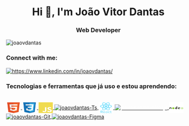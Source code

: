 <h1 align="center">Hi 👋, I'm João Vitor Dantas</h1>
<h3 align="center">Web Developer</h3>

<p align="left">   
<img src="https://komarev.com/ghpvc/?username=joaovdantas&label=Profile%20views&color=0e75b6&style=flat" alt="joaovdantas" /> </p>

<h3 align="left">Connect with me:</h3>
<p align="left">
<a href="https://linkedin.com/in/joaovdantas/" target="blank">  
<img align="center" src="https://raw.githubusercontent.com/rahuldkjain/github-profile-readme-generator/master/src/images/icons/Social/linked-in-alt.svg" alt="https://www.linkedin.com/in/joaovdantas/" height="30" width="40" /></a>
</p>

<h3 align="left">Tecnologias e ferramentas que já uso e estou aprendendo:</h3>
<p align="left"> <a href="https://www.w3schools.com/css/" target="_blank" rel="noreferrer">   

<div style="display: inline_block"><br>
        <img align="center" alt="joaovdantas-HTML" height="30" width="40" src="https://raw.githubusercontent.com/devicons/devicon/master/icons/html5/html5-original.svg">
        <img align="center" alt="joaovdantas-CSS" height="30" width="40" src="https://raw.githubusercontent.com/devicons/devicon/master/icons/css3/css3-original.svg">
        <img align="center" alt="joaovdantas-Js" height="30" width="40" src="https://raw.githubusercontent.com/devicons/devicon/master/icons/javascript/javascript-plain.svg">
        <img align="center" alt="joaovdantas-Ts" height="30" width="40" src="https://cdn.worldvectorlogo.com/logos/typescript.svg">
        <img align="center" alt="joaovdantas-Reactjs" height="30" width="40" src="https://raw.githubusercontent.com/devicons/devicon/master/icons/react/react-original-wordmark.svg">
        <img align="center" alt="joaovdantas-Nextjs" height="30" width="40" src="https://cdn.worldvectorlogo.com/logos/nextjs-2.svg"  style="color:white">
        <img align="center" alt="joaovdantas-Nodejs" height="30" width="40" src="https://raw.githubusercontent.com/devicons/devicon/master/icons/nodejs/nodejs-original-wordmark.svg">
        <img align="center" alt="joaovdantas-Git" height="30" width="40" src="https://cdn.worldvectorlogo.com/logos/git-icon.svg">
        <img align="center" alt="joaovdantas-Figma" height="30" width="40" src="https://www.vectorlogo.zone/logos/figma/figma-icon.svg">
</div>
 
  
